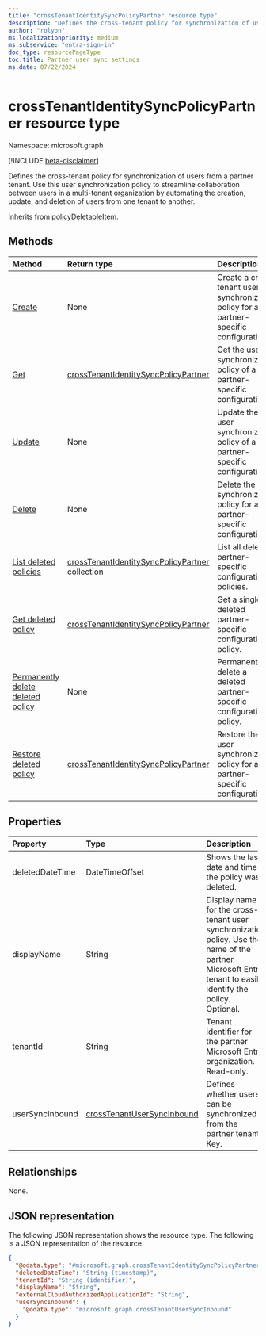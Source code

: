 ```yaml
---
title: "crossTenantIdentitySyncPolicyPartner resource type"
description: "Defines the cross-tenant policy for synchronization of users from a partner tenant."
author: "rolyon"
ms.localizationpriority: medium
ms.subservice: "entra-sign-in"
doc_type: resourcePageType
toc.title: Partner user sync settings
ms.date: 07/22/2024
---
```


# crossTenantIdentitySyncPolicyPartner resource type

Namespace: microsoft.graph

[!INCLUDE [beta-disclaimer](../../includes/beta-disclaimer.md)]

Defines the cross-tenant policy for synchronization of users from a partner tenant. Use this user synchronization policy to streamline collaboration between users in a multi-tenant organization by automating the creation, update, and deletion of users from one tenant to another.

Inherits from [policyDeletableItem](../resources/policydeletableitem.md).

## Methods

|Method|Return type|Description|
|:---|:---|:---|
|[Create](../api/crosstenantaccesspolicyconfigurationpartner-put-identitysynchronization.md)|None|Create a cross-tenant user synchronization policy for a partner-specific configuration.|
|[Get](../api/crosstenantidentitysyncpolicypartner-get.md)|[crossTenantIdentitySyncPolicyPartner](../resources/crosstenantidentitysyncpolicypartner.md)|Get the user synchronization policy of a partner-specific configuration.|
|[Update](../api/crosstenantidentitysyncpolicypartner-update.md)|None|Update the user synchronization policy of a partner-specific configuration.|
|[Delete](../api/crosstenantidentitysyncpolicypartner-delete.md)|None|Delete the user synchronization policy for a partner-specific configuration.|
| [List deleted policies](../api/policydeletableitem-list.md) | [crossTenantIdentitySyncPolicyPartner](../resources/crosstenantidentitysyncpolicypartner.md) collection| List all deleted partner-specific configuration policies. |
| [Get deleted policy](../api/policydeletableitem-get.md) | [crossTenantIdentitySyncPolicyPartner](../resources/crosstenantidentitysyncpolicypartner.md) | Get a single deleted partner-specific configuration policy. |
| [Permanently delete deleted policy](../api/policydeletableitem-delete.md) | None | Permanently delete a deleted partner-specific configuration policy. |
|[Restore deleted policy](../api/crosstenantidentitysyncpolicypartner-restore.md)|[crossTenantIdentitySyncPolicyPartner](../resources/crosstenantidentitysyncpolicypartner.md)|Restore the user synchronization policy for a partner-specific configuration.|

## Properties

|Property|Type|Description|
|:---|:---|:---|
|deletedDateTime|DateTimeOffset|Shows the last date and time the policy was deleted.|
|displayName|String|Display name for the cross-tenant user synchronization policy. Use the name of the partner Microsoft Entra tenant to easily identify the policy. Optional.|
|tenantId|String|Tenant identifier for the partner Microsoft Entra organization. Read-only.|
|userSyncInbound|[crossTenantUserSyncInbound](../resources/crosstenantusersyncinbound.md)|Defines whether users can be synchronized from the partner tenant. Key. |

## Relationships

None.

## JSON representation
The following JSON representation shows the resource type.
The following is a JSON representation of the resource.
<!-- {
  "blockType": "resource",
  "keyProperty": "tenantId",
  "@odata.type": "microsoft.graph.crossTenantIdentitySyncPolicyPartner",
  "openType": false
}
-->
``` json
{
  "@odata.type": "#microsoft.graph.crossTenantIdentitySyncPolicyPartner",
  "deletedDateTime": "String (timestamp)",
  "tenantId": "String (identifier)",
  "displayName": "String",
  "externalCloudAuthorizedApplicationId": "String",
  "userSyncInbound": {
    "@odata.type": "microsoft.graph.crossTenantUserSyncInbound"
  }
}
```
